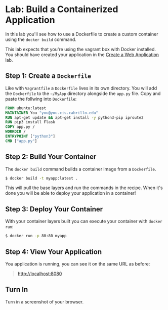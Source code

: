 # Lab: Build a Containerized Application

In this lab you'll see how to use a Dockerfile to create a custom container using the `docker build` command. 

This lab expects that you're using the vagrant box with Docker installed. You should have created your application in the [Create a Web Application](web_application.md) lab. 

## Step 1: Create a `Dockerfile`

Like with `Vagrantfile` a `Dockerfile` lives in its own directory. You will add the `Dockerfile` to the `~/MyApp` directory alongside the `app.py` file. Copy and paste the follwing into `Dockerfile`:

```Dockerfile
FROM ubuntu:latest
MAINTAINER You "you@you.cis.cabrillo.edu"
RUN apt-get update && apt-get install -y python3-pip iproute2
RUN pip3 install Flask
COPY app.py /
WORKDIR /
ENTRYPOINT ["python3"]
CMD ["app.py"]
```

## Step 2: Build Your Container 

The `docker build` command builds a container image from a `Dockerfile`. 

```bash 
$ docker build -t myapp:latest .
```

This will pull the base layers and run the commands in the recipe. When it's done you will be able to deploy your application in a container!

## Step 3: Deploy Your Container 

With your container layers built you can execute your container with `docker run`:

```bash
$ docker run -p 80:80 myapp 
```

## Step 4: View Your Application 

You application is running, you can see it on the same URL as before: 

> [http://localhost:8080](http://localhost:8080)

## Turn In 

Turn in a screenshot of your browser. 
